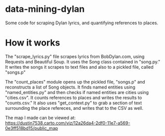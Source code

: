 # data-mining-dylan
Some code for scraping Dylan lyrics, and quantifying references to places.

# How it works #
The "scrape_lyrics.py" file scrapes lyrics from BobDylan.com, using Requests and
Beautiful Soup. It uses the Song class contained in "song.py." It writes the songs
it scrapes to text files and also to a pickled file, called "songs.p"

The "count_places" module opens up the pickled file, "songs.p" and reconstructs a
list of Song objects. It finds named entities using "named_entities.py" and then
checks if named entities are cities using "cities.csv". It counts references to places
and writes the results to "counts.csv." It also uses "get_context.py" to grab a section
of text surrounding the place refereces, and writes that to the CSV as well.

The map I made can be viewed at:
https://dustin7538.carto.com/viz/12a26da4-2df0-11e7-a569-0e3ff518bd15/public_map
